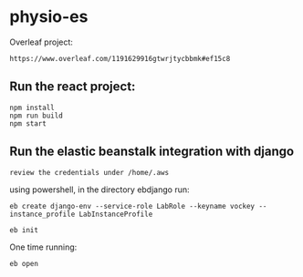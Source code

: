# physio-es

Overleaf project:
```
https://www.overleaf.com/1191629916gtwrjtycbbmk#ef15c8
```

## Run the react project: 
```
npm install  
npm run build
npm start
```


## Run the elastic beanstalk integration with django
```
review the credentials under /home/.aws
```
using powershell, in the directory ebdjango run:
```
eb create django-env --service-role LabRole --keyname vockey --instance_profile LabInstanceProfile

eb init
```
One time running:
```
eb open
```